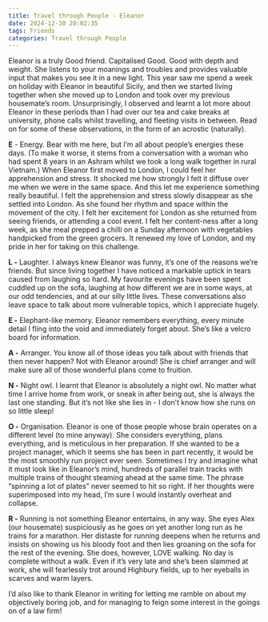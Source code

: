 ```yaml
---
title: Travel through People - Eleanor
date: 2024-12-30 20:02:35
tags: Friends
categories: Travel through People
---
```

Eleanor is a truly Good friend. Capitalised Good. Good with depth and weight. She listens to your moanings and troubles and provides valuable input that makes you see it in a new light. This year saw me spend a week on holiday with Eleanor in beautiful Sicily, and then we started living together when she moved up to London and took over my previous housemate’s room. Unsurprisingly, I observed and learnt a lot more about Eleanor in these periods than I had over our tea and cake breaks at university, phone calls whilst travelling, and fleeting visits in between. Read on for some of these observations, in the form of an acrostic (naturally).

**E** - Energy. Bear with me here, but I’m all about people’s energies these days. (To make it worse, it stems from a conversation with a woman who had spent 8 years in an Ashram whilst we took a long walk together in rural Vietnam.) When Eleanor first moved to London, I could feel her apprehension and stress. It shocked me how strongly I felt it diffuse over me when we were in the same space. And this let me experience something really beautiful. I felt the apprehension and stress slowly disappear as she settled into London. As she found her rhythm and space within the movement of the city. I felt her excitement for London as she returned from seeing friends, or attending a cool event. I felt her content-ness after a long week, as she meal prepped a chilli on a Sunday afternoon with vegetables handpicked from the green grocers. It renewed my love of London, and my pride in her for taking on this challenge.

**L -** Laughter. I always knew Eleanor was funny, it’s one of the reasons we’re friends. But since living together I have noticed a markable uptick in tears caused from laughing so hard. My favourite evenings have been spent cuddled up on the sofa, laughing at how different we are in some ways, at our odd tendencies, and at our silly little lives. These conversations also leave space to talk about more vulnerable topics, which I appreciate hugely.

**E -** Elephant-like memory. Eleanor remembers everything, every minute detail I fling into the void and immediately forget about. She’s like a velcro board for information.

**A -** Arranger. You know all of those ideas you talk about with friends that then never happen? Not with Eleanor around! She is chief arranger and will make sure all of those wonderful plans come to fruition.

**N -** Night owl. I learnt that Eleanor is absolutely a night owl. No matter what time I arrive home from work, or sneak in after being out, she is always the last one standing. But it’s not like she lies in - I don’t know how she runs on so little sleep!

**O -** Organisation. Eleanor is one of those people whose brain operates on a different level (to mine anyway). She considers everything, plans everything, and is meticulous in her preparation. If she wanted to be a project manager, which it seems she has been in part recently, it would be the most smoothly run project ever seen. Sometimes I try and imagine what it must look like in Eleanor’s mind, hundreds of parallel train tracks with multiple trains of thought steaming ahead at the same time. The phrase “spinning a lot of plates” never seemed to hit so right. If her thoughts were superimposed into my head, I’m sure I would instantly overheat and collapse.

**R -** Running is not something Eleanor entertains, in any way. She eyes Alex (our housemate) suspiciously as he goes on yet another long run as he trains for a marathon. Her distaste for running deepens when he returns and insists on showing us his bloody foot and then lies groaning on the sofa for the rest of the evening. She does, however, LOVE walking. No day is complete without a walk. Even if it’s very late and she’s been slammed at work, she will fearlessly trot around Highbury fields, up to her eyeballs in scarves and warm layers.

I’d also like to thank Eleanor in writing for letting me ramble on about my objectively boring job, and for managing to feign some interest in the goings on of a law firm!